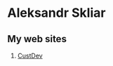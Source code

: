 # Aleksandr Skliar


## My web sites


1. [CustDev](https://aleksandrskl.github.io/custdev/ "Лендинг курса по Customer Development") 
